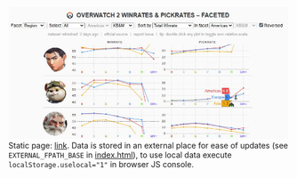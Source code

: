 ![screenshot](preview.jpg)
Static page: [link](https://hermit-crab.github.io/ow-winrates-faceted/). Data is stored in an external place for ease of updates (see `EXTERNAL_FPATH_BASE` in [index.html](index.html)), to use local data execute `localStorage.uselocal="1"` in browser JS console.